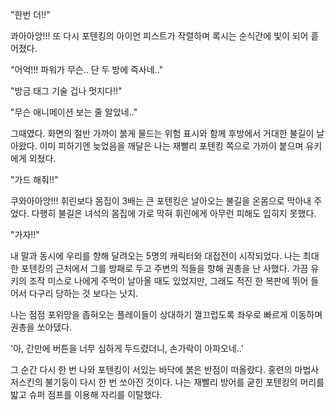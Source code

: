 "한번 더!!" 

콰아아앙!!!
또 다시 포텐킹의 아이언 피스트가 작렬하며 록시는 순식간에 빛이 되어 흩어졌다.

"어억!!! 파워가 무슨.. 단 두 방에 즉사네.." 

"방금 태그 기술 겁나 멋지다!!" 

"무슨 애니메이션 보는 줄 알았네.." 

그때였다. 화면의 절반 가까이 붉게 물드는 위험 표시와 함께 후방에서 거대한 불길이 날아왔다. 이미 피하기엔 늦었음을 깨달은 나는 재빨리 포텐킹 쪽으로 가까이 붙으며 유키에게 외쳤다.

"가드 해줘!!" 

쿠와아아앙!!! 휘린보다 몸집이 3배는 큰 포텐킹은 날아오는 불길을 온몸으로 막아내 주었다. 다행히 불길은 녀석의 몸집에 가로 막혀 휘린에게 아무런 피해도 입히지 못했다.

"가자!!" 

내 말과 동시에 우리를 향해 달려오는 5명의 캐릭터와 대접전이 시작되었다.
나는 최대한 포텐킹의 근처에서 그를 방패로 두고 주변의 적들을 향해 권총을 난 사했다.
가끔 유키의 조작 미스로 나에게 주먹이 날아올 때도 있었지만, 그래도 적진 한 복판에 뛰어 들어서 다구리 당하는 것 보다는 낫지.

나는 점점 포위망을 좁혀오는 플레이들이 상대하기 껄끄럽도록 좌우로 빠르게 이동하며 권총을 쏘아댔다.

'아, 간만에 버튼을 너무 심하게 두드렸더니, 손가락이 아파오네..' 

그 순간 다시 한 번 나와 포텐킹이 서있는 바닥에 붉은 반점이 떠올랐다. 홍련의 마법사 저스킨의 불기둥이 다시 한 번 쏘아진 것이다. 나는 재빨리 방어를 굳힌 포텐킹의 머리를 밟고 슈퍼 점프를 이용해 자리를 이탈했다.